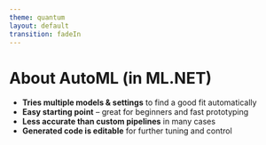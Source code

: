 ```yaml
---
theme: quantum
layout: default
transition: fadeIn
---
```


# About AutoML (in ML.NET)
- **Tries multiple models & settings** to find a good fit automatically
- **Easy starting point** – great for beginners and fast prototyping
- **Less accurate than custom pipelines** in many cases
- **Generated code is editable** for further tuning and control

